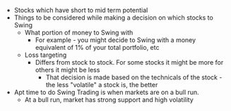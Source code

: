 - Stocks which have short to mid term potential
- Things to be considered while making a decision on which stocks to Swing
	- What portion of money to Swing with
		- For example - you might decide to Swing with a money equivalent of 1% of your total portfolio, etc
	- Loss targeting
		- Differs from stock to stock. For some stocks it might be more for others it might be less
			- That decision is made based on the technicals of the stock - the less "volatile" a stock is, the better
- Apt time to do Swing Trading is when markets are on a bull run.
	- At a bull run, market has strong support and high volatility